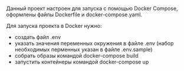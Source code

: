 Данный проект настроен для запуска с помощью Docker Compose, 
оформлены файлы Dockerfile и docker-compose.yaml.

Для запуска проекта в Docker нужно:
- создать файл .env
- указать значения переменных окружения в файле .env (набор необходимых перменных указан в файле .env.sample)
- собрать образы командой docker-compose build
- запустить контейнеры командой docker-compose up